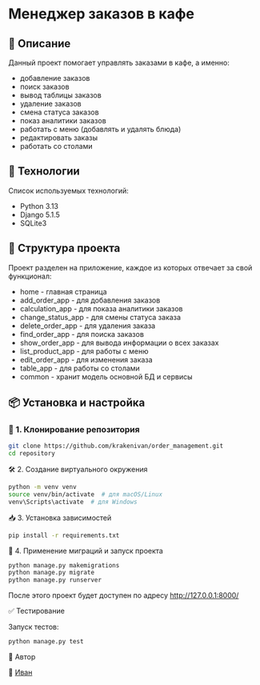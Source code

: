 # Менеджер заказов в кафе

## 📌 Описание
Данный проект помогает управлять заказами в кафе, а именно:
- добавление заказов
- поиск заказов
- вывод таблицы заказов
- удаление заказов
- смена статуса заказов
- показ аналитики заказов
- работать с меню (добавлять и удалять блюда)
- редактировать заказы
- работать со столами

## 🚀 Технологии
Список используемых технологий:
- Python 3.13
- Django 5.1.5
- SQLite3

## 📂 Структура проекта
Проект разделен на приложение, каждое из которых отвечает за свой функционал:

- home - главная страница
- add_order_app - для добавления заказов
- calculation_app - для показа аналитики заказов
- change_status_app - для смены статуса заказа
- delete_order_app - для удаления заказа
- find_order_app - для поиска заказов
- show_order_app - для вывода информации о всех заказах
- list_product_app - для работы с меню
- edit_order_app - для изменения заказа
- table_app - для работы со столами
- common - хранит модель основной БД и сервисы


## 📦 Установка и настройка

### 🔧 1. Клонирование репозитория
```bash
git clone https://github.com/krakenivan/order_management.git
cd repository
```

🛠 2. Создание виртуального окружения
```bash
python -m venv venv
source venv/bin/activate  # для macOS/Linux
venv\Scripts\activate  # для Windows
```

📥 3. Установка зависимостей
```bash
pip install -r requirements.txt
```

🚀 4. Применение миграций и запуск проекта
```bash
python manage.py makemigrations
python manage.py migrate
python manage.py runserver
```
После этого проект будет доступен по адресу http://127.0.0.1:8000/



✅ Тестирование

Запуск тестов:
```bash
python manage.py test
```

📝 Автор

👤 [Иван](https://github.com/krakenivan)

